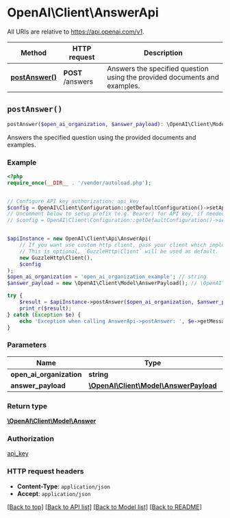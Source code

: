 # OpenAI\Client\AnswerApi

All URIs are relative to https://api.openai.com/v1.

Method | HTTP request | Description
------------- | ------------- | -------------
[**postAnswer()**](AnswerApi.md#postAnswer) | **POST** /answers | Answers the specified question using the provided documents and examples.


## `postAnswer()`

```php
postAnswer($open_ai_organization, $answer_payload): \OpenAI\Client\Model\Answer
```

Answers the specified question using the provided documents and examples.

### Example

```php
<?php
require_once(__DIR__ . '/vendor/autoload.php');


// Configure API key authorization: api_key
$config = OpenAI\Client\Configuration::getDefaultConfiguration()->setApiKey('Authorization', 'YOUR_API_KEY');
// Uncomment below to setup prefix (e.g. Bearer) for API key, if needed
// $config = OpenAI\Client\Configuration::getDefaultConfiguration()->setApiKeyPrefix('Authorization', 'Bearer');


$apiInstance = new OpenAI\Client\Api\AnswerApi(
    // If you want use custom http client, pass your client which implements `GuzzleHttp\ClientInterface`.
    // This is optional, `GuzzleHttp\Client` will be used as default.
    new GuzzleHttp\Client(),
    $config
);
$open_ai_organization = 'open_ai_organization_example'; // string
$answer_payload = new \OpenAI\Client\Model\AnswerPayload(); // \OpenAI\Client\Model\AnswerPayload

try {
    $result = $apiInstance->postAnswer($open_ai_organization, $answer_payload);
    print_r($result);
} catch (Exception $e) {
    echo 'Exception when calling AnswerApi->postAnswer: ', $e->getMessage(), PHP_EOL;
}
```

### Parameters

Name | Type | Description  | Notes
------------- | ------------- | ------------- | -------------
 **open_ai_organization** | **string**|  | [optional]
 **answer_payload** | [**\OpenAI\Client\Model\AnswerPayload**](../Model/AnswerPayload.md)|  | [optional]

### Return type

[**\OpenAI\Client\Model\Answer**](../Model/Answer.md)

### Authorization

[api_key](../../README.md#api_key)

### HTTP request headers

- **Content-Type**: `application/json`
- **Accept**: `application/json`

[[Back to top]](#) [[Back to API list]](../../README.md#endpoints)
[[Back to Model list]](../../README.md#models)
[[Back to README]](../../README.md)
